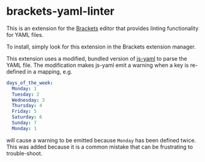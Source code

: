 brackets-yaml-linter
====================

This is an extension for the [Brackets](http://brackets.io) editor that provides linting functionality for YAML files.

To install, simply look for this extension in the Brackets extension manager.

This extension uses a modified, bundled version of [js-yaml](https://github.com/nodeca/js-yaml) to parse the YAML file. The modification makes js-yaml emit a warning when a key is re-defined in a mapping, e.g.

```yaml
days_of_the_week:
  Monday: 1
  Tuesday: 2
  Wednesday: 3
  Thursday: 4
  Friday: 5
  Saturday: 6
  Sunday: 7
  Monday: 1
```

will cause a warning to be emitted because `Monday` has been defined twice. This was added because it is a common mistake that can be frustrating to trouble-shoot.
